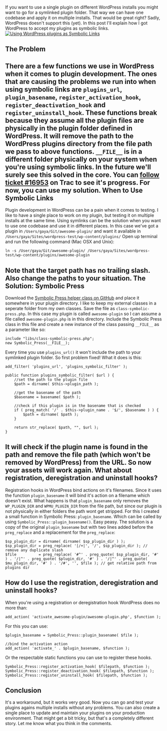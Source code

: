 If you want to use a single plugin on different WordPress installs you might want to go for a symlinked plugin folder. That way we can have one codebase and apply it on multiple installs. That would be great right? Sadly, WordPress doesn't support this (yet). In this post I'll explain how I got WordPress to accept my plugins as symbolic links. [![Using WordPress plugins as Symbolic Links](/articles/using-wordpress-plugins-as-symbolic-links.jpg "Using WordPress plugins as Symbolic Links")](http://www.gayadesign.com/diy/using-wordpress-plugins-as-symbolic-links)<span id="more-1332"></span>

The Problem
-----------

 There are a few functions we use in WordPress when it comes to plugin development. The ones that are causing the problems we run into when using symbolic links are `plugins_url`, `plugin_basename`, `register_activation_hook`, `register_deactivation_hook` and `register_uninstall_hook`. These functions break because they assume all the plugin files are physically in the plugin folder defined in WordPress. It will remove the path to the WordPress plugins directory from the file path we pass to above functions. `__FILE__` is in a different folder physically on your system when you're using symbolic links. In the future we'll surely see this solved in the core. You can [follow ticket #16953](http://core.trac.wordpress.org/ticket/16953 "Ticket #16953 on WordPress Trac") on Trac to see it's progress. For now, you can use my solution. When to Use Symbolic Links
--------------------------

 Plugin development in WordPress can be a pain when it comes to testing. I like to have a single place to work on my plugin, but testing it on multiple installs at the same time. Using symlinks can be the solution when you want to use one codebase and use it in different places. In this case we've got a plugin in `/Users/gaya/Git/awesome-plugin/` and want it available in `/Users/gaya/Sites/wordpress-test/wp-content/plugins/` Open up terminal and run the following command (Mac OSX and Unix): 
```
ln -s /User/gaya/Git/awesome-plugin/ /Users/gaya/Sites/wordpress-test/wp-content/plugins/awesome-plugin
```
 Note that the target path has no trailing slash. Also change the paths to your situation. The Solution: Symbolic Press
----------------------------

 Download the [Symbolic Press helper class on GitHub](https://gist.github.com/Gaya/6918966 "Symbolic Press Class Gist on GitHub") and place it somewhere in your plugin directory. I like to keep my external classes in a seperate folder from my own classes. Save the file as `class-symbolic-press.php`. In this case my plugin is called `awesome-plugin` so I can assume a file called `awesome-plugin.php` is in this directory. Include the Symbolic Press class in this file and create a new instance of the class passing `__FILE__` as a parameter like so: 
```clike
include "libs/class-symbolic-press.php";
new Symbolic_Press(__FILE__);
```
 Every time you use `plugins_url()` it won't include the path to your symlinked plugin folder. So first problem fixed! What it does is this: 
```clike
add_filter( 'plugins_url', 'plugins_symbolic_filter' );

public function plugins_symbolic_filter( $url ) {
	//set the path to the plugin file
	$path = dirname( $this->plugin_path );

	//get the basename of the path
	$basename = basename( $path );

	//check if this plugin is in the basename that is checked
	if ( preg_match( '/' . $this->plugin_name . '$/', $basename ) ) {
		$path = dirname( $path );
	}

	return str_replace( $path, "", $url );
}
```
 It will check if the plugin name is found in the path and remove the file path (which won't be removed by WordPress) from the URL. So now your assets will work again. What about registration, deregistration and uninstall hooks?
------------------------------------------------------------

 Registration hooks in WordPress bind actions on it's filenames. Since it uses the function `plugin_basename` it will bind it's action on a filename which doesn't exist. What happens is that `plugin_basename` only removes the `WP_PLUGIN_DIR` and `WPMU_PLUGIN_DIR` from the file path, but since our plugin is not physically in either folders the path wont get stripped. For this I created a small function in Symbolic Press: `plugin_basename`. Which can be called by using `Symbolic_Press::plugin_basename()`. Easy peasy. The solution is a copy of the original `plugin_basename` but with two lines added before the `preg_replace` and a replacement for the `preg_replace`: 
```clike
$sp_plugin_dir = dirname( dirname( $sp_plugin_dir ) );
$sp_plugin_dir = preg_replace( '|/+|', '/', $sp_plugin_dir ); // remove any duplicate slash
$file          = preg_replace( '#^' . preg_quote( $sp_plugin_dir, '#' ) . '/|^' . preg_quote( $plugin_dir, '#' ) . '/|^' . preg_quote( $mu_plugin_dir, '#' ) . '/#', '', $file ); // get relative path from plugins dir
```
 How do I use the registration, deregistration and uninstall hooks?
------------------------------------------------------------------

 When you're using a registration or deregistration hook WordPress does no more than: 
```clike
add_action( 'activate_awesome-plugin/awesome-plugin.php', $function );
```
 For this you can use: 
```clike
$plugin_basename = Symbolic_Press::plugin_basename( $file );

//bind the activation action
add_action( 'activate_' . $plugin_basename, $function );
```
 Or the respectable static functions you can use to register these hooks. 
```clike
Symbolic_Press::register_activation_hook( $filepath, $function ); Symbolic_Press::register_deactivation_hook( $filepath, $function );
Symbolic_Press::register_uninstall_hook( $filepath, $function );
```
 Conclusion
----------

 It's a workaround, but it works very good. Now you can go and test your plugins agains multiple installs without any problems. You can also create a single place to update and maintain your plugins on your production environment. That might get a bit tricky, but that's a completely different story. Let me know what you think in the comments.